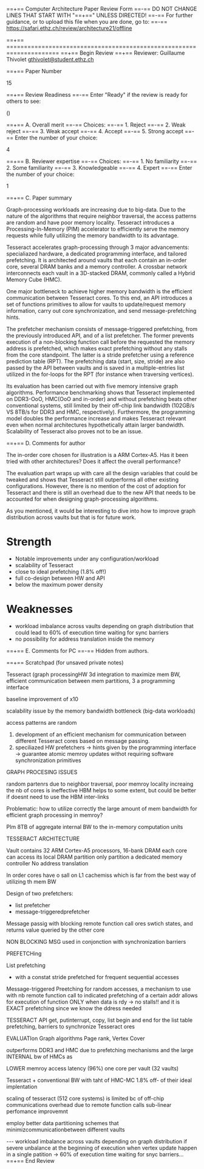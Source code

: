 ==+== Computer Architecture Paper Review Form
==-== DO NOT CHANGE LINES THAT START WITH "==+==" UNLESS DIRECTED!
==-== For further guidance, or to upload this file when you are done, go to:
==-== https://safari.ethz.ch/review/architecture21/offline

==+== =====================================================================
==+== Begin Review
==+== Reviewer: Guillaume Thivolet <gthivolet@student.ethz.ch>

==+== Paper Number

15

==+== Review Readiness
==-== Enter "Ready" if the review is ready for others to see:

()

==+== A. Overall merit
==-== Choices:
==-==    1. Reject
==-==    2. Weak reject
==-==    3. Weak accept
==-==    4. Accept
==-==    5. Strong accept
==-== Enter the number of your choice:

4

==+== B. Reviewer expertise
==-== Choices:
==-==    1. No familiarity
==-==    2. Some familiarity
==-==    3. Knowledgeable
==-==    4. Expert
==-== Enter the number of your choice:

1

==+== C. Paper summary

Graph-processing workloads are increasing due to big-data. Due to the nature of the algorithms that require neighbor traversal, the access patterns are random and have poor memory locality. Tesseract introduces a Processing-In-Memory (PIM) accelerator to efficiently serve the memory requests while fully utilizing the memory bandwidth to its advantage.

Tesseract accelerates graph-processing through 3 major advancements: specialiazed hardware, a dedicated programming interface, and tailored prefetching. It is architected around vaults that each contain an in-order core, several DRAM banks and a memory controller. A crossbar network interconnects each vault in a 3D-stacked DRAM, commonly called a Hybrid Memory Cube (HMC).

One major bottleneck to achieve higher memory bandwidth is the efficient communication between Tesseract cores. To this end, an API introduces a set of functions primitives to allow for vaults to update/request memory information, carry out core synchronization, and send message-prefetching hints.

The prefetcher mechanism consists of message-triggered prefetching, from the previously introduced API, and of a list prefetcher. The former prevents execution of a non-blocking function call before the requested the memory address is prefetched, which makes exact prefetching without any stalls from the core standpoint. The latter is a stride prefetcher using a reference prediction table (RPT). The prefetching data (start, size, stride) are also passed by the API between vaults and is saved in a multiple-entries list utilized in the for-loops for the RPT (for instance when traversing vertices).

Its evaluation has been carried out with five memory intensive graph algorithms. Performance benchmarking shows that Tesseract implemented on DDR3-OoO, HMC(OoO and in-order) and without prefetching beats other conventional systems, still limited by their off-chip link bandwidth (102GB/s VS 8TB/s for DDR3 and HMC, respectively). Furthermore, the programming model doubles the performance increase and makes Tesseract relevant even when normal architectures hypothetically attain larger bandwidth. Scalability of Tesseract also proves not to be an issue.

==+== D. Comments for author

The in-order core chosen for illustration is a ARM Cortex-A5. Has it been tried with other architectures? Does it affect the overall performance?

The evaluation part wraps up with care all the design variables that could be tweaked and shows that Tesseract still outperforms all other existing configurations. However, there is no mention of the cost of adoption for Tesseract and there is still an overhead due to the new API that needs to be accounted for when designing graph-processing algorithms.

As you mentioned, it would be interesting to dive into how to improve graph distribution across vaults but that is for future work.

# Strength

- Notable improvements under any configuration/workload
- scalability of Tesseract
- close to ideal prefetching (1.8% off!)
- full co-design between HW and API
- below the maximum power density

# Weaknesses

- workload imbalance across vaults depending on graph distribution that could lead to 60% of execution time waiting for sync barriers
- no possibility for address translation inside the memory

==+== E. Comments for PC
==-== Hidden from authors.

==+== Scratchpad (for unsaved private notes)

Tesseract (graph processingHW 3d integration to maximize mem BW, efficient communication between mem partitions, 3 a programming interface

baseline improvement of x10 

scalability issue by the memory bandwidth bottleneck (big-data workloads)

access patterns are random

1) development of an efficient mechanism for communication between different Tesseract cores based on message passing.
2) speciliazed HW prefetchers
-> hints given by the programming interface
-> guarantee atomic memroy updates withot requiring software synchronization primitives

GRAPH PROCESING ISSUES

random partenrs due to neighbor traversal, poor memroy locality
increaing the nb of cores is ineffective
HBM helps to some extent, but could be better if doesnt need to use the HBM inter-links

Problematic: how to utilize correctly the large amount of mem bandwidth for efficient graph processing in memroy?

PIm 8TB of aggregate internal BW to the in-memory computation units

TESSERACT ARCHITECTURE

Vault contains 32 ARM Cortex-A5 processors, 16-bank DRAM 
each core can access its local DRAM partition only 
partition a dedicated memory controller
No address translation 

In order cores have o sall on L1 cachemiss which is far from the best way of utilizing th  mem BW

Design of two prefetchers:
- list prefetcher
- message-triggeredprefetcher

Message passig with blocking remote function call
ores swtich states, and returns value queried by the other core

NON BLOCKING MSG
used in conjonction with synchronization barriers

PREFETCHing

List prefetching
- with a constat stride prefetched for frequent sequential accesses

Message-triggered Preetching
for random accesses, a mechanism to use with nb remote function call to indicated prefetching of a certain addr
allows for execution of function ONLY when data is rdy -> no stalls!! and it is EXACT prefetching since we know the ddress needed

TESSERACT API
get, putinterrupt, copy, list begin and end for the list table prefetching, barriers to synchronize Tesseract ores


EVALUATIon
Graph algorithms Page rank, Vertex Cover 

outperforms DDR3 and HMC due to  prefetching mechanisms and the large INTERNAL bw of HMCs as 

LOWER memroy access latency (96%)
one core per vault (32 vaults)

Tesseract + conventional BW with taht of HMC-MC
1.8% off- of their ideal implentation 

scaling of tesseract (512 core systems) is limited bc of off-chip communications overhead due to remote function calls
sub-linear perfomance improvemnt 

employ better data partitioning schemes that minimizcommunicationbetween different vaults

--- workload imbalance across vaults depending on graph distribution   if severe unbalance at the beginning of execution when vertex update happen in a single patition -> 60% of execution time waiting for snyc barriers...
==+== End Review
